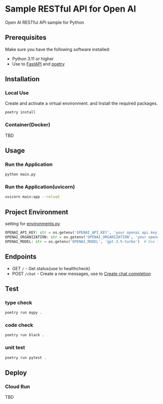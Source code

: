 # Sample RESTful API for Open AI

Open AI RESTful API sample for Python

## Prerequisites

Make sure you have the following software installed:

- Python 3.11 or higher
- Use to [FastAPI](https://fastapi.tiangolo.com/) and [poetry](https://python-poetry.org/)

## Installation

### Local Use

Create and activate a virtual environment. and Install the required packages.

```bash
poetry install
```

### Container(Docker)

TBD

## Usage

### Run the Application

```bash
python main.py
```

### Run the Application(uvicorn)

```bash
uvicorn main:app --reload
```

## Project Environment

setting for [environments.py](./environments.py)

```python
OPENAI_API_KEY: str = os.getenv('OPENAI_API_KEY', 'your openai api key')
OPENAI_ORGANIZATION: str = os.getenv('OPENAI_ORGANIZATION', 'your openai organization')
OPENAI_MODEL: str = os.getenv('OPENAI_MODEL', 'gpt-3.5-turbo')  # Use to Open AI Model(default: 3.5)
```

## Endpoints

- GET `/` - Get status(use to healthcheck)
- POST `/chat` - Create a new messages, use to [Create chat completion](https://platform.openai.com/docs/api-reference/chat/create)

## Test

### type check

```bash
poetry run mypy .
```

### code check

```bash
poetry run black .
```
### unit test

```bash
poetry run pytest .
```

## Deploy

### Cloud Run

TBD
